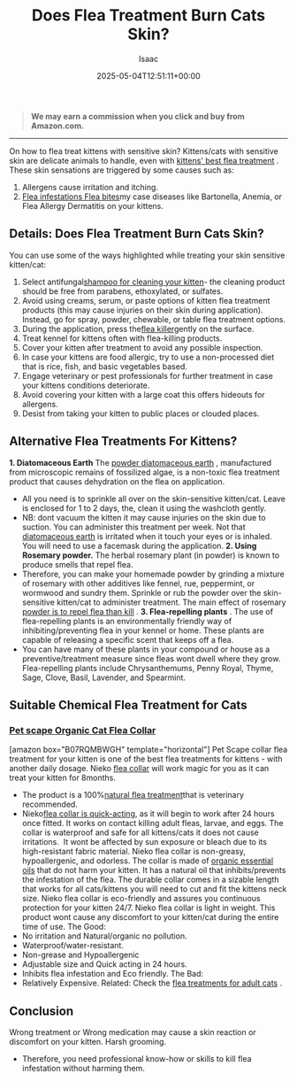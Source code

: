 ﻿---
author: Isaac
layout: post
title: Does Flea Treatment Burn Cats Skin?
date: '2025-05-04T12:51:11+00:00'
categories:
- Fleas
- Guide
tags: []
slug: /does-flea-treatment-burn-cats-skin/
lastmod: 2025-05-07T12:21:26+03:00
---
> **We may earn a commission when you click and buy from Amazon.com.**
>

---
On how to flea treat kittens with sensitive skin? Kittens/cats with sensitive skin are delicate animals to handle, even with
[kittens' best flea treatment](https://pestpolicy.com/best-flea-treatment-for-kittens/)
. These skin sensations are triggered by some causes such as:
1. Allergens  cause irritation and itching.
2. [Flea infestations  Flea bites](https://pestpolicy.com/can-fleas-live-on-clothes/)my case diseases like Bartonella, Anemia, or Flea Allergy Dermatitis on your kittens.
## Details: Does Flea Treatment Burn Cats Skin?
You can use some of the ways highlighted while treating your skin sensitive kitten/cat:
1. Select antifungal[shampoo for cleaning your kitten](https://pestpolicy.com/best-flea-shampoo-for-cats/)- the cleaning product should be free from parabens, ethoxylated, or sulfates.
2. Avoid using creams, serum, or paste options of kitten flea treatment products (this may cause injuries on their skin during application). Instead, go for spray, powder, chewable, or table flea treatment options.
3. During the application, press the[flea killer](https://pestpolicy.com/borax-flea-killer/)gently on the surface.
4. Treat kennel for kittens often with flea-killing products.
5. Cover your kitten after treatment to avoid any possible inspection.
6. In case your kittens are food allergic, try to use a non-processed diet that is rice, fish, and basic vegetables based.
7. Engage veterinary or pest professionals for further treatment in case your kittens conditions deteriorate.
8. Avoid covering your kitten with a large coat  this offers hideouts for allergens.
9. Desist from taking your kitten to public places or clouded places.
## Alternative Flea Treatments For Kittens?
**1. Diatomaceous Earth**
The
[powder diatomaceous earth](https://pestpolicy.com/diatomaceous-earth-for-fleas-on-cats/)
, manufactured from microscopic remains of fossilized algae, is a non-toxic flea treatment product that causes dehydration on the flea on application.
- All you need is to sprinkle all over on the skin-sensitive kitten/cat. Leave is enclosed for 1 to 2 days, the, clean it using the washcloth gently.
- NB: dont vacuum the kitten  it may cause injuries on the skin due to suction.
You can administer this treatment per week. Not that
[diatomaceous earth](https://pestpolicy.com/diatomaceous-earth-for-fleas-on-dogs/)
is irritated when it touch your eyes or is inhaled. You will need to use a facemask during the application.
**2. Using Rosemary powder.**
The herbal rosemary plant (in powder) is known to produce smells that repel flea.
- Therefore, you can make your homemade powder by grinding a mixture of rosemary with other additives like fennel, rue, peppermint, or wormwood and sundry them.
Sprinkle or rub the powder over the skin-sensitive kitten/cat to administer treatment. The main effect of rosemary
[powder is to repel flea than kill](https://pestpolicy.com/does-baby-powder-kill-bed-bugs/)
.
**3. Flea-repelling plants**
.
The use of flea-repelling plants is an environmentally friendly way of inhibiting/preventing flea in your kennel or home. These plants are capable of releasing a specific scent that keeps off a flea.
- You can have many of these plants in your compound or house as a preventive/treatment measure since fleas wont dwell where they grow.
Flea-repelling plants include Chrysanthemums, Penny Royal, Thyme, Sage, Clove, Basil, Lavender, and Spearmint.
## Suitable Chemical Flea Treatment for Cats
### [Pet scape Organic Cat Flea Collar](https://www.amazon.com/dp/B07RQMBWGH/?tag=p-policy-20)
[amazon box="B07RQMBWGH" template="horizontal"]
Pet Scape collar flea treatment for your kitten is one of the best flea treatments for kittens - with another daily dosage. Nieko
[flea collar](https://pestpolicy.com/best-flea-collar-for-cats/)
will work magic for you as it can treat your kitten for 8months.
- The product is a 100%[natural flea treatment](https://pestpolicy.com/does-apple-cider-vinegar-kill-fleas/)that is veterinary recommended.
- Nieko[flea collar is quick-acting](https://pestpolicy.com/best-flea-collar-for-dogs/), as it will begin to work after 24 hours once fitted. It works on contact killing adult fleas, larvae, and eggs.
The collar is waterproof and safe for all kittens/cats  it does not cause irritations.  It wont be affected by sun exposure or bleach due to its high-resistant fabric material.
Nieko flea collar is non-greasy, hypoallergenic, and odorless. The collar is made of
[organic essential oils](https://pestpolicy.com/does-lavender-kill-bed-bugs/)
that do not harm your kitten. It has a natural oil that inhibits/prevents the infestation of the flea.
The durable collar comes in a sizable length that works for all cats/kittens  you will need to cut and fit the kittens neck size.
Nieko flea collar is eco-friendly and assures you continuous protection for your kitten 24/7.
Nieko flea collar is light in weight. This product wont cause any discomfort to your kitten/cat during the entire time of use.
The Good:
- No irritation and Natural/organic  no pollution.
- Waterproof/water-resistant.
- Non-grease and Hypoallergenic
- Adjustable size and Quick acting  in 24 hours.
- Inhibits flea infestation and Eco friendly.
The Bad:
- Relatively Expensive.
Related: Check the
[flea treatments for adult cats](https://pestpolicy.com/best-flea-treatment-for-cats/)
.
## Conclusion
Wrong treatment or Wrong medication may cause a skin reaction or discomfort on your kitten.
Harsh grooming.
- Therefore, you need professional know-how or skills to kill flea infestation without harming them.